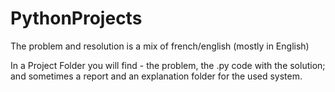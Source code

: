 # PythonProjects
The problem and resolution is a mix of french/english (mostly in English)

In a Project Folder you will find - the problem, the .py code with the solution; and sometimes a report and an explanation folder for the used system.
